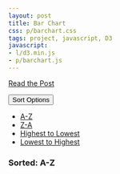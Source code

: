 ```yaml
---
layout: post
title: Bar Chart
css: p/barchart.css
tags: project, javascript, D3
javascript:
- l/d3.min.js
- p/barchart.js
---
```

<a class="btn btn-default btn-lg" href="/My-First-D3-Bar-Chart/" role="button">Read the Post</a>

<div class="dropdown">
  <button class="btn btn-default btn-lg dropdown-toggle" type="button" id="dropdownMenu1" data-toggle="dropdown" aria-expanded="true">
    Sort Options
    <span class="caret"></span>
  </button>
  <ul class="dropdown-menu" role="menu" aria-labelledby="dropdownMenu1">
    <li role="presentation"><a data-val="1" role="menuitem"  tabindex="-1" href="#">A-Z</a></li>
    <li role="presentation"><a data-val="2" role="menuitem" tabindex="-1" href="#">Z-A</a></li>
    <li role="presentation"><a data-val="3" role="menuitem" tabindex="-1" href="#">Highest to Lowest</a></li>
    <li role="presentation"><a data-val="4" role="menuitem" tabindex="-1" href="#">Lowest to Highest</a></li>
  </ul>
</div>
<h3 id="sorted">Sorted: A-Z</h3>
<svg id="chart"></svg>